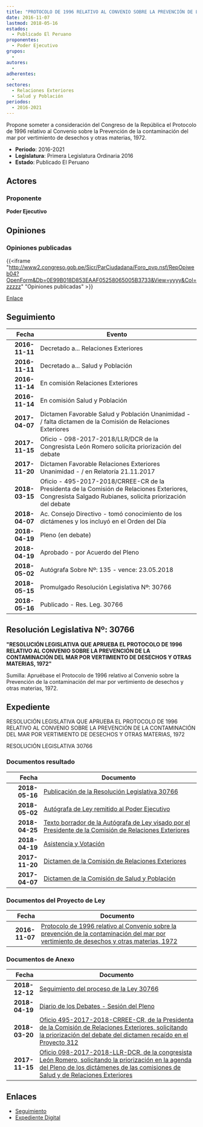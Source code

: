 ```yaml
---
title: "PROTOCOLO DE 1996 RELATIVO AL CONVENIO SOBRE LA PREVENCIÓN DE LA CONTAMINACIÓN DEL MAR POR VERTIMIENTO DE DESECHOS Y OTRAS MATERIAS, 1972"
date: 2016-11-07
lastmod: 2018-05-16
estados: 
  - Publicado El Peruano
proponentes: 
  - Poder Ejecutivo
grupos: 
  - 
autores: 
  - 
adherentes: 
  - 
sectores: 
  - Relaciones Exteriores
  - Salud y Población
periodos: 
  - 2016-2021
---
```


Propone someter a consideración del Congreso de la República el Protocolo de 1996 relativo al Convenio sobre la Prevención de la contaminación del mar por vertimiento de desechos y otras materias, 1972.

- **Periodo**: 2016-2021
- **Legislatura**: Primera Legislatura Ordinaria 2016
- **Estado**: Publicado El Peruano

## Actores

### Proponente

**Poder Ejecutivo**


## Opiniones

### Opiniones publicadas

{{<iframe "http://www2.congreso.gob.pe/Sicr/ParCiudadana/Foro_pvp.nsf/RepOpiweb04?OpenForm&Db=0E99B018D853EAAF05258065005B3733&View=yyyy&Col=zzzzz" "Opiniones publicadas" >}}

[Enlace](http://www2.congreso.gob.pe/Sicr/ParCiudadana/Foro_pvp.nsf/RepOpiweb04?OpenForm&Db=0E99B018D853EAAF05258065005B3733&View=yyyy&Col=zzzzz)

## Seguimiento

| Fecha | Evento |
|------:|--------|
| **2016-11-11** | Decretado a... Relaciones Exteriores|
| **2016-11-11** | Decretado a... Salud y Población|
| **2016-11-14** | En comisión Relaciones Exteriores|
| **2016-11-14** | En comisión Salud y Población|
| **2017-04-07** | Dictamen Favorable Salud y Población Unanimidad - / falta dictamen de la Comisión de Relaciones Exteriores|
| **2017-11-15** | Oficio - 098-2017-2018/LLR/DCR de la Congresista León Romero solicita priorización del debate|
| **2017-11-20** | Dictamen Favorable Relaciones Exteriores Unanimidad - / en Relatoría 21.11.2017|
| **2018-03-15** | Oficio - 495-2017-2018/CRREE-CR de la Presidenta de la Comisión de Relaciones Exteriores, Congresista Salgado Rubianes, solicita priorización del debate|
| **2018-04-07** | Ac. Consejo Directivo - tomó conocimiento de los dictámenes y los incluyó en el Orden del Día|
| **2018-04-19** | Pleno (en debate)|
| **2018-04-19** | Aprobado - por Acuerdo del Pleno|
| **2018-05-02** | Autógrafa Sobre Nº: 135 - vence: 23.05.2018|
| **2018-05-15** | Promulgado Resolución Legislativa Nº: 30766|
| **2018-05-16** | Publicado - Res. Leg. 30766|

## Resolución Legislativa Nº: 30766

**"RESOLUCIÓN LEGISLATIVA QUE APRUEBA EL PROTOCOLO DE 1996 RELATIVO AL CONVENIO SOBRE LA PREVENCIÓN DE LA CONTAMINACIÓN DEL MAR POR VERTIMIENTO DE DESECHOS Y OTRAS MATERIAS, 1972"**

Sumilla: Apruébase el Protocolo de 1996 relativo al Convenio sobre la Prevención de la contaminación del mar por vertimiento de desechos y otras materias, 1972.


## Expediente

RESOLUCIÓN LEGISLATIVA QUE APRUEBA EL PROTOCOLO DE 1996 RELATIVO AL CONVENIO SOBRE LA PREVENCIÓN DE LA CONTAMINACIÓN DEL MAR POR VERTIMIENTO DE DESECHOS Y OTRAS MATERIAS, 1972

RESOLUCIÓN LEGISLATIVA 30766


### Documentos resultado

| Fecha | Documento |
|------:|--------|
| **2018-05-16** | [Publicación de la Resolución Legislativa 30766](http://www.leyes.congreso.gob.pe/Documentos/2016_2021/ADLP/Normas_Legales/30766-RLG.pdf) |
| **2018-05-02** | [Autógrafa de Ley remitido al Poder Ejecutivo](http://www.leyes.congreso.gob.pe/Documentos/2016_2021/ADLP/Texto_Aprobado/AU0055520180502.pdf) |
| **2018-04-25** | [Texto borrador de la Autógrafa de Ley visado por el Presidente de la Comisión de Relaciones Exteriores](http://www.leyes.congreso.gob.pe/Documentos/2016_2021/Texto_Borrador_de_Autografa/BAU0114720180702.pdf) |
| **2018-04-19** | [Asistencia y Votación](http://www.leyes.congreso.gob.pe/Documentos/2016_2021/Asistencia_y_Votacion/Proyectos_de_Ley/AV0055520180419..pdf) |
| **2017-11-20** | [Dictamen de la Comisión de Relaciones Exteriores](http://www.leyes.congreso.gob.pe/Documentos/2016_2021/Dictamenes/Proyectos_de_Ley/00555DC20MAY20171120..pdf) |
| **2017-04-07** | [Dictamen de la Comisión de Salud y Población](http://www.leyes.congreso.gob.pe/Documentos/2016_2021/Dictamenes/Proyectos_de_Ley/00555DC21MAY20170407..pdf) |

### Documentos del Proyecto de Ley

| Fecha | Documento |
|------:|--------|
| **2016-11-07** | [Protocolo de 1996 relativo al Convenio sobre la prevención de la contaminación del mar por vertimiento de desechos y otras materias, 1972](http://www.leyes.congreso.gob.pe/Documentos/2016_2021/Proyectos_de_Ley_y_de_Resoluciones_Legislativas/PL0055520161107.pdf) |

### Documentos de Anexo

| Fecha | Documento |
|------:|--------|
| **2018-12-12** | [Seguimiento del proceso de la Ley 30766](http://www.leyes.congreso.gob.pe/Documentos/2016_2021/Seguimiento_de_Proyectos_de_Ley/00555PL20181212.pdf) |
| **2018-04-19** | [Diario de los Debates - Sesión del Pleno](http://www.leyes.congreso.gob.pe/Documentos/2016_2021/ADLP/Diario_Debates/30766-TDD.pdf) |
| **2018-03-20** | [Oficio 495-2017-2018-CRREE-CR, de la Presidenta de la Comisión de Relaciones Exteriores, solicitando la priorización del debate del dictamen recaído en el Proyecto 312](http://www.leyes.congreso.gob.pe/Documentos/2016_2021/Oficios/Comisiones_Ordinarias/OFICIO-495-2017-2018-CRREE-CR.PDF) |
| **2017-11-15** | [Oficio 098-2017-2018-LLR-DCR, de la congresista León Romero, solicitando la priorización en la agenda del Pleno de los dictámenes de las comisiones de Salud y de Relaciones Exteriores](http://www.leyes.congreso.gob.pe/Documentos/2016_2021/Oficios/Congresistas/OFICIO-098-2017-2018-LLR-DCR.pdf) |

## Enlaces 

- [Seguimiento](http://www2.congreso.gob.pe/Sicr/TraDocEstProc/CLProLey2016.nsf/f7fff46988ca05b1052578e100829cc7/4fad692d18832ea805258065005654c4?OpenDocument)
- [Expediente Digital](http://www2.congreso.gob.pehttp://www2.congreso.gob.pe/Sicr/TraDocEstProc/CLProLey2016.nsf/f7fff46988ca05b1052578e100829cc7/4fad692d18832ea805258065005654c4?OpenDocument&Click=05257FB7005EB655.eb71d0cf91d8294e05256cdf006b5706/$Body/0.1C6C)
